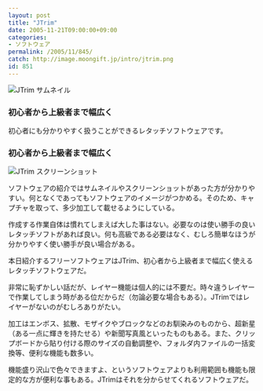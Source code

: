 ```yaml
---
layout: post
title: "JTrim"
date: 2005-11-21T09:00:00+09:00
categories:
- ソフトウェア
permalink: /2005/11/845/
catch: http://image.moongift.jp/intro/jtrim.png
id: 851
---
```

 ![JTrim サムネイル](http://image.moongift.jp/intro/jtrim.s.png "JTrim サムネイル")
  

### 初心者から上級者まで幅広く
  
初心者にも分かりやすく扱うことができるレタッチソフトウェアです。  
<!--more-->  

### 初心者から上級者まで幅広く
  

![JTrim スクリーンショット](http://image.moongift.jp/intro/jtrim.png "JTrim スクリーンショット")

  

ソフトウェアの紹介ではサムネイルやスクリーンショットがあった方が分かりやすい。何となくであってもソフトウェアのイメージがつかめる。そのため、キャプチャを取って、多少加工して載せるようにしている。

  

作成する作業自体は慣れてしまえば大した事はない。必要なのは使い勝手の良いレタッチソフトがあれば良い。何も高級である必要はなく、むしろ簡単なほうが分かりやすく使い勝手が良い場合がある。

  

本日紹介するフリーソフトウェアはJTrim、初心者から上級者まで幅広く使えるレタッチソフトウェアだ。

  

非常に恥ずかしい話だが、レイヤー機能は個人的には不要だ。時々違うレイヤーで作業してしまう時がある位だからだ（勿論必要な場合もある）。JTrimではレイヤーがないのがむしろありがたい。

  

加工はエンボス、拡散、モザイクやブロックなどのお馴染みのものから、超新星（ある一点に輝きを持たせる）や新聞写真風といったものもある。また、クリップボードから貼り付ける際のサイズの自動調整や、フォルダ内ファイルの一括変換等、便利な機能も数多い。

  

機能盛り沢山で色々できますよ、というソフトウェアよりも利用範囲も機能も限定的な方が便利な事もある。JTrimはそれを分からせてくれるソフトウェアだ。

